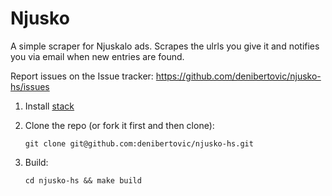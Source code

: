 # Njusko

A simple scraper for Njuskalo ads. Scrapes the ulrls you give it and notifies you
via email when new entries are found.

Report issues on the Issue tracker: https://github.com/denibertovic/njusko-hs/issues

1. Install [stack](https://github.com/commercialhaskell/stack/releases)

2. Clone the repo (or fork it first and then clone):

    `git clone git@github.com:denibertovic/njusko-hs.git`

3. Build:

    `cd njusko-hs && make build`

